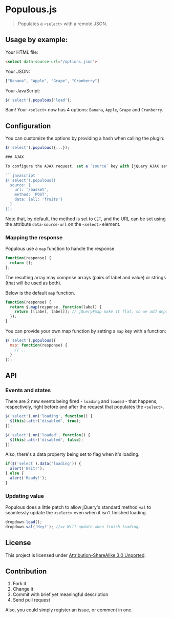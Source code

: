 # Populous.js

> Populates a `<select>` with a remote JSON.

## Usage by example:

Your HTML file:
```html
<select data-source-url="/options.json">
```

Your JSON:
```javascript
["Banana", "Apple", "Grape", "Cranberry"]
```

Your JavaScript:
```javascript
$('select').populous('load');
```

Bam! Your `<select>` now has 4 options: `Banana`, `Apple`, `Grape` and `Cranberry`.

## Configuration

You can customize the options by providing a hash when calling the plugin:

```javascript
$('select').populous({...});

### AJAX

To configure the AJAX request, set a `source` key with [jQuery AJAX settings](http://api.jquery.com/jQuery.ajax/#jQuery-ajax-settings):

```javascript
$('select').populous({
  source: {
    url: '/basket',
    method: 'POST',
    data: {all: 'fruits'}
  }
});
```

Note that, by default, the method is set to `GET`, and the URL can be set using the attribute `data-source-url` on the `<select>` element.

### Mapping the response

Populous use a `map` function to handle the response.

```javascript
function(response) {
  return [];
};
```

The resulting array may comprise arrays (pairs of label and value) or strings (that will be used as both).

Below is the default `map` function.

```javascript
function(response) {
  return $.map(response, function(label) {
    return [[label, label]]; // jQuery#map make it flat, so we add depth
  });
}
```

You can provide your own map function by setting a `map` key with a function:

```javascript
$('select').populous({
  map: function(response) {
    // ...
  }
});
```

## API

### Events and states

There are 2 new events being fired - `loading` and `loaded` - that happens, respectively, right before and after the request that populates the `<select>`.

```javascript
$('select').on('loading', function() {
  $(this).attr('disabled', true);
});

$('select').on('loaded', function() {
  $(this).attr('disabled', false);
});
```

Also, there's a data property being set to flag when it's loading.

```javascript
if($('select').data('loading')) {
  alert('Wait!');
} else {
  alert('Ready!');
}
```

### Updating value

Populous does a little patch to allow jQuery's standard method `val` to seamlessly update the `<select>` even when it isn't finished loading.

```javascript
dropdown.load();
dropdown.val('Hey!'); //=> Will update when finish loading.
```

## License

This project is licensed under [Attribution-ShareAlike 3.0 Unported](http://creativecommons.org/licenses/by-sa/3.0/).

## Contribution

1. Fork it
2. Change it
3. Commit with brief yet meaningful description
4. Send pull request

Also, you could simply register an issue, or comment in one.
